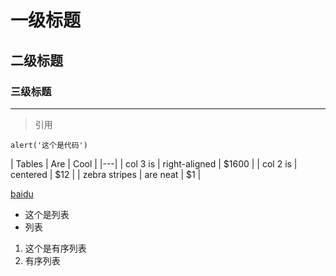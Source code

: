 # 一级标题
## 二级标题
### 三级标题

***
> 引用

`alert('这个是代码')`

| Tables        | Are           | Cool  |
|---|
| col 3 is      | right-aligned | $1600 |
| col 2 is      | centered      |   $12 |
| zebra stripes | are neat      |    $1 |

[baidu](http://baidu.com)

- 这个是列表
- 列表

1. 这个是有序列表
2. 有序列表
